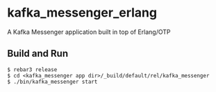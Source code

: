 kafka_messenger_erlang
=====

A Kafka Messenger application built in top of Erlang/OTP 

Build and Run
-----
    $ rebar3 release
    $ cd <kafka_messenger app dir>/_build/default/rel/kafka_messenger
    $ ./bin/kafka_messenger start